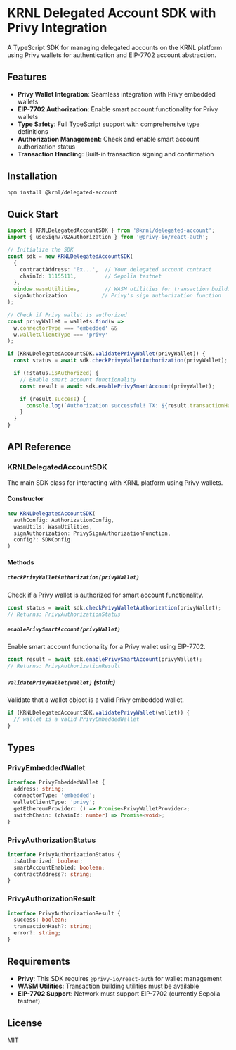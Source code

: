 # KRNL Delegated Account SDK with Privy Integration

A TypeScript SDK for managing delegated accounts on the KRNL platform using Privy wallets for authentication and EIP-7702 account abstraction.

## Features

- **Privy Wallet Integration**: Seamless integration with Privy embedded wallets
- **EIP-7702 Authorization**: Enable smart account functionality for Privy wallets
- **Type Safety**: Full TypeScript support with comprehensive type definitions
- **Authorization Management**: Check and enable smart account authorization status
- **Transaction Handling**: Built-in transaction signing and confirmation

## Installation

```bash
npm install @krnl/delegated-account
```

## Quick Start

```typescript
import { KRNLDelegatedAccountSDK } from '@krnl/delegated-account';
import { useSign7702Authorization } from '@privy-io/react-auth';

// Initialize the SDK
const sdk = new KRNLDelegatedAccountSDK(
  {
    contractAddress: '0x...',  // Your delegated account contract
    chainId: 11155111,         // Sepolia testnet
  },
  window.wasmUtilities,        // WASM utilities for transaction building
  signAuthorization           // Privy's sign authorization function
);

// Check if Privy wallet is authorized
const privyWallet = wallets.find(w =>
  w.connectorType === 'embedded' &&
  w.walletClientType === 'privy'
);

if (KRNLDelegatedAccountSDK.validatePrivyWallet(privyWallet)) {
  const status = await sdk.checkPrivyWalletAuthorization(privyWallet);

  if (!status.isAuthorized) {
    // Enable smart account functionality
    const result = await sdk.enablePrivySmartAccount(privyWallet);

    if (result.success) {
      console.log(`Authorization successful! TX: ${result.transactionHash}`);
    }
  }
}
```

## API Reference

### KRNLDelegatedAccountSDK

The main SDK class for interacting with KRNL platform using Privy wallets.

#### Constructor

```typescript
new KRNLDelegatedAccountSDK(
  authConfig: AuthorizationConfig,
  wasmUtils: WasmUtilities,
  signAuthorization: PrivySignAuthorizationFunction,
  config?: SDKConfig
)
```

#### Methods

##### `checkPrivyWalletAuthorization(privyWallet)`

Check if a Privy wallet is authorized for smart account functionality.

```typescript
const status = await sdk.checkPrivyWalletAuthorization(privyWallet);
// Returns: PrivyAuthorizationStatus
```

##### `enablePrivySmartAccount(privyWallet)`

Enable smart account functionality for a Privy wallet using EIP-7702.

```typescript
const result = await sdk.enablePrivySmartAccount(privyWallet);
// Returns: PrivyAuthorizationResult
```

##### `validatePrivyWallet(wallet)` (static)

Validate that a wallet object is a valid Privy embedded wallet.

```typescript
if (KRNLDelegatedAccountSDK.validatePrivyWallet(wallet)) {
  // wallet is a valid PrivyEmbeddedWallet
}
```

## Types

### PrivyEmbeddedWallet

```typescript
interface PrivyEmbeddedWallet {
  address: string;
  connectorType: 'embedded';
  walletClientType: 'privy';
  getEthereumProvider: () => Promise<PrivyWalletProvider>;
  switchChain: (chainId: number) => Promise<void>;
}
```

### PrivyAuthorizationStatus

```typescript
interface PrivyAuthorizationStatus {
  isAuthorized: boolean;
  smartAccountEnabled: boolean;
  contractAddress?: string;
}
```

### PrivyAuthorizationResult

```typescript
interface PrivyAuthorizationResult {
  success: boolean;
  transactionHash?: string;
  error?: string;
}
```

## Requirements

- **Privy**: This SDK requires `@privy-io/react-auth` for wallet management
- **WASM Utilities**: Transaction building utilities must be available
- **EIP-7702 Support**: Network must support EIP-7702 (currently Sepolia testnet)

## License

MIT